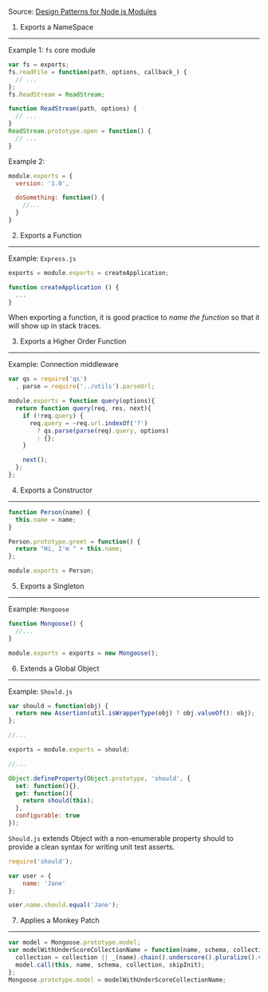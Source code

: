 
Source: [Design Patterns for Node.js Modules](http://bites.goodeggs.com/posts/export-this/)

1. Exports a NameSpace
----------------

Example 1: `fs` core module

```js
var fs = exports;
fs.readFile = function(path, options, callback_) {
  // ...
};
fs.ReadStream = ReadStream;

function ReadStream(path, options) {
  // ...
}
ReadStream.prototype.open = function() {
  // ...
}
```

Example 2: 

```js
module.exports = {
  version: '1.0',

  doSomething: function() {
    //...
  }
}
```

2. Exports a Function
------------------

Example: `Express.js`

```js
exports = module.exports = createApplication;

function createApplication () {
  ...
}
```

When exporting a function, it is good practice to _name the function_ so that it will show up in stack traces.

3. Exports a Higher Order Function
---------------------------

Example: Connection middleware

```js
var qs = require('qs')
  , parse = require('../utils').parseUrl;

module.exports = function query(options){
  return function query(req, res, next){
    if (!req.query) {
      req.query = ~req.url.indexOf('?')
        ? qs.parse(parse(req).query, options)
        : {};
    }

    next();
  };
};
```

4. Exports a Constructor
-----------------------

```js
function Person(name) {
  this.name = name;
}

Person.prototype.greet = function() {
  return "Hi, I'm " + this.name;
};

module.exports = Person;
```

5. Exports a Singleton
--------------------

Example: `Mongoose`

```js
function Mongoose() {
  //...
}

module.exports = exports = new Mongoose();
```

6. Extends a Global Object
-----------------------

Example: `Should.js`

```js
var should = function(obj) {
  return new Assertion(util.isWrapperType(obj) ? obj.valueOf(): obj);
};

//...

exports = module.exports = should;

//...

Object.defineProperty(Object.prototype, 'should', {
  set: function(){},
  get: function(){
    return should(this);
  },
  configurable: true
});
```

`Should.js` extends Object with a non-enumerable property should to provide a clean syntax for writing unit test asserts.

```js
require('should');

var user = {
    name: 'Jane'
};

user.name.should.equal('Jane');
```

7. Applies a Monkey Patch
---------------------------

```js
var model = Mongoose.prototype.model;
var modelWithUnderScoreCollectionName = function(name, schema, collection, skipInit) {
  collection = collection || _(name).chain().underscore().pluralize().value();
  model.call(this, name, schema, collection, skipInit);
};
Mongoose.prototype.model = modelWithUnderScoreCollectionName;
```
